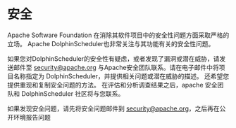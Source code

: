 # 安全

Apache Software Foundation 在消除其软件项目中的安全性问题方面采取严格的立场。 Apache DolphinScheduler也非常关注与其功能有关的安全性问题。

如果您对DolphinScheduler的安全性有疑虑，或者发现了漏洞或潜在威胁，请发送邮件至 [security@apache.org](mailto：security@apache.org)
与Apache安全团队联系。请在电子邮件中将项目名称指定为 DolphinScheduler，并提供相关问题或潜在威胁的描述。 还希望您提供重现和复制安全问题的方法。
在评估和分析调查结果之后，apache 安全团队和 DolphinScheduler 社区将与您联系。

如果发现安全问题，请先将安全问题邮件到 [security@apache.org](mailto：security@apache.org)，之后再在公开环境报告问题

